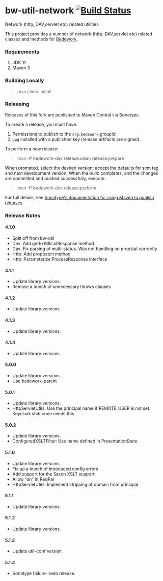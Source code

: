 # bw-util-network [![Build Status](https://travis-ci.org/Bedework/bw-util-network.svg)](https://travis-ci.org/Bedework/bw-util-network)

Network (http, DAV,servlet etc) related utilities

This project provides a number of network (http, DAV,servlet etc) related classes and methods for
[Bedework](https://www.apereo.org/projects/bedework).

### Requirements

1. JDK 11
2. Maven 3

### Building Locally

> mvn clean install

### Releasing

Releases of this fork are published to Maven Central via Sonatype.

To create a release, you must have:

1. Permissions to publish to the `org.bedework` groupId.
2. `gpg` installed with a published key (release artifacts are signed).

To perform a new release:

> mvn -P bedework-dev release:clean release:prepare

When prompted, select the desired version; accept the defaults for scm tag and next development version.
When the build completes, and the changes are committed and pushed successfully, execute:

> mvn -P bedework-dev release:perform

For full details, see [Sonatype's documentation for using Maven to publish releases](http://central.sonatype.org/pages/apache-maven.html).

### Release Notes
#### 4.1.0
* Split off from bw-util
* Dav: Add getExtMkcolResponse method
* Dav: Fix parsing of multi-status. Was not handling no propstat correctly
* Http: Add proppatch method
* Http: Parameterize ProcessResponse interface

#### 4.1.1
 * Update library versions.
 * Remove a bunch of unnecessary throws clauses

#### 4.1.2
 * Update library versions.

#### 4.1.3
 * Update library versions.

#### 4.1.4
 * Update library versions.

#### 5.0.0
* Update library versions.
* Use bedework-parent

#### 5.0.1
* Update library versions.
* HttpServletUtils: Use the principal name if REMOTE_USER is not set. Keycloak shib code needs this.

#### 5.0.2
* Update library versions.
* ConfiguredXSLTFilter: Use name defined in PresentationState

#### 5.1.0
* Update library versions.
* Fix up a bunch of introduced config errors
* Add support for the Saxon XSLT support
* Allow "on" in ReqPar
* HttpServletUtils: Implement stripping of domain from principal

#### 5.1.1
* Update library versions.

#### 5.1.2
* Update library versions.

#### 5.1.3
* Update util-conf version.

#### 5.1.4
* Sonatype failure- redo release.
